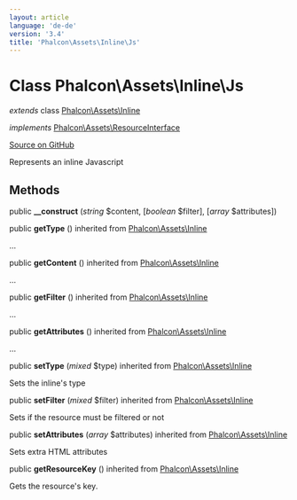 ```yaml
---
layout: article
language: 'de-de'
version: '3.4'
title: 'Phalcon\Assets\Inline\Js'
---
```


# Class **Phalcon\Assets\Inline\Js**

*extends* class [Phalcon\Assets\Inline](/3.4/en/api/Phalcon_Assets_Inline)

*implements* [Phalcon\Assets\ResourceInterface](/3.4/en/api/Phalcon_Assets_ResourceInterface)

<a href="https://github.com/phalcon/cphalcon/tree/v3.4.0/phalcon/assets/inline/js.zep" class="btn btn-default btn-sm">Source on GitHub</a>

Represents an inline Javascript

## Methods

public **__construct** (*string* $content, [*boolean* $filter], [*array* $attributes])

public **getType** () inherited from [Phalcon\Assets\Inline](/3.4/en/api/Phalcon_Assets_Inline)

...

public **getContent** () inherited from [Phalcon\Assets\Inline](/3.4/en/api/Phalcon_Assets_Inline)

...

public **getFilter** () inherited from [Phalcon\Assets\Inline](/3.4/en/api/Phalcon_Assets_Inline)

...

public **getAttributes** () inherited from [Phalcon\Assets\Inline](/3.4/en/api/Phalcon_Assets_Inline)

...

public **setType** (*mixed* $type) inherited from [Phalcon\Assets\Inline](/3.4/en/api/Phalcon_Assets_Inline)

Sets the inline's type

public **setFilter** (*mixed* $filter) inherited from [Phalcon\Assets\Inline](/3.4/en/api/Phalcon_Assets_Inline)

Sets if the resource must be filtered or not

public **setAttributes** (*array* $attributes) inherited from [Phalcon\Assets\Inline](/3.4/en/api/Phalcon_Assets_Inline)

Sets extra HTML attributes

public **getResourceKey** () inherited from [Phalcon\Assets\Inline](/3.4/en/api/Phalcon_Assets_Inline)

Gets the resource's key.
